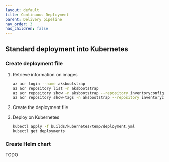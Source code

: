 ```yaml
---
layout: default
title: Continuous Deployment
parent: Delivery pipeline
nav_order: 3
has_children: false
---
```


## Standard deployment into Kubernetes

### Create deployment file

1. Retrieve information on images

    ``` bash
    az acr login --name aksbootstrap
    az acr repository list -n aksbootstrap
    az acr repository show -n aksbootstrap --repository inventoryconfigurationapi
    az acr repository show-tags -n aksbootstrap --repository inventoryconfigurationapi
    ```

2. Create the deployment file

3. Deploy on Kubernetes

    ``` bash
    kubectl apply -f builds/kubernetes/temp/deployment.yml
    kubectl get deployments 
    ```

### Create Helm chart

TODO
